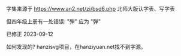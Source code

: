 
字集来源于 https://www.an2.net/zi/bsd6.php
北师大版认字表、写字表

但四年级上册有一处错误:
"弾"
应为
"弹"

已修正 2023-09-12

如何发现的?
hanzisvg项目，在hanziyuan.net找不到字源。


